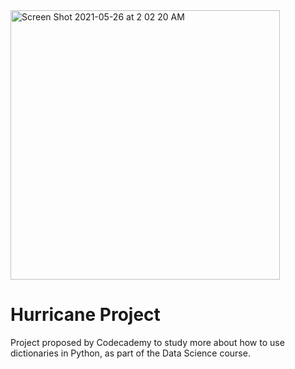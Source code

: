 <img width="431" alt="Screen Shot 2021-05-26 at 2 02 20 AM" src="https://user-images.githubusercontent.com/80420919/119606327-c455d380-bdc8-11eb-8a29-e5a8316a0ddb.png">

# Hurricane Project
Project proposed by Codecademy to study more about how to use dictionaries in Python, as part of the Data Science course.
